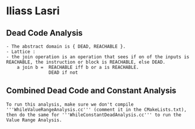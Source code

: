 # Iliass Lasri



## Dead Code Analysis
    - The abstract domain is { DEAD, REACHABLE }.
    - Lattice : 
    - the join operation is an operation that sees if on of the inputs is REACHABLE, the instruction or block is REACHABLE, else DEAD.
        a join b =  REACHABLE iff b or a is REACHABLE.
                    DEAD if not

## Combined Dead Code and Constant Analysis 

    To run this analysis, make sure we don't compile '''WhileValueRangeAnalysis.cc''' (comment it in the CMakeLists.txt), then do the same for '''WhileConstantDeadAnalysis.cc''' to run the Value Range Analysis.